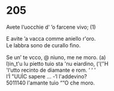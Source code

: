 # 205
  
Avete l‘uocchie d‘ ’o farcene vivo; (1)  
  
E avite ’a vacca comme aniello r'oro.  
Le labbra sono de curallo ﬁno.  
  
Se un’ te vcco, @ niuno, me ne moro. (a)  
l)in_t'u lu pietto tuio sta 'nu eiardino, (‘(‘\'H  
'l‘utto recinto de diamante e rom. ‘ ‘ '  
l‘Ì "UUÌC sapere … -‘l l'addevino?  
5011140 l'amante tuìo ““O che moro.  


